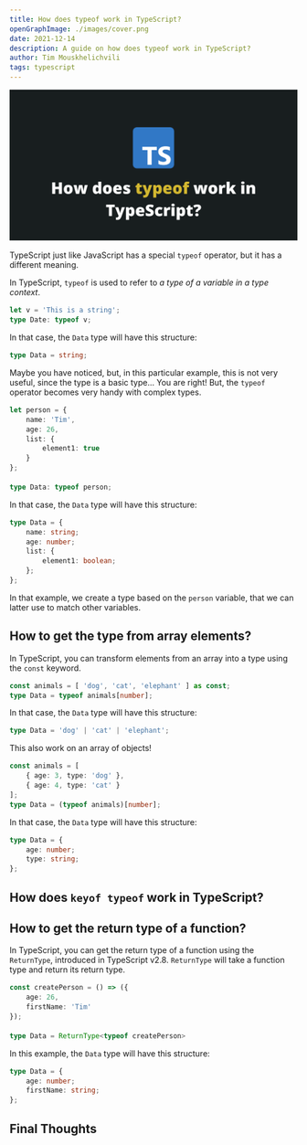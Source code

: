 ```yaml
---
title: How does typeof work in TypeScript?
openGraphImage: ./images/cover.png
date: 2021-12-14
description: A guide on how does typeof work in TypeScript?
author: Tim Mouskhelichvili
tags: typescript
---
```


![TypeScript typeof](./images/cover.png)

TypeScript just like JavaScript has a special `typeof` operator, but it has a different meaning.

In TypeScript, `typeof` is used to refer to *a type of a variable in a type context*.

```typescript
let v = 'This is a string';
type Date: typeof v;
```
In that case, the `Data` type will have this structure:

```typescript
type Data = string;
```

Maybe you have noticed, but, in this particular example, this is not very useful, since the type is a basic type... You are right! But, the `typeof` operator becomes very handy with complex types.

```typescript
let person = {
	name: 'Tim',
	age: 26,
	list: {
		element1: true
	}
};

type Data: typeof person;
```

In that case, the `Data` type will have this structure:

```typescript
type Data = {
	name: string;
	age: number;
	list: {
		element1: boolean;
	};
};
```

In that example, we create a type based on the `person` variable, that we can latter use to match other variables.

## How to get the type from array elements?

In TypeScript, you can transform elements from an array into a type using the `const` keyword.

```typescript
const animals = [ 'dog', 'cat', 'elephant' ] as const;
type Data = typeof animals[number];
```
In that case, the `Data` type will have this structure:

```typescript
type Data = 'dog' | 'cat' | 'elephant';
```

This also work on an array of objects!

```typescript
const animals = [
    { age: 3, type: 'dog' },
    { age: 4, type: 'cat' }
];
type Data = (typeof animals)[number];
```

In that case, the `Data` type will have this structure:

```typescript
type Data = {
	age: number;
	type: string;
};
```

## How does `keyof typeof` work in TypeScript?

## How to get the return type of a function?

In TypeScript, you can get the return type of a function using the `ReturnType`, introduced in TypeScript v2.8. `ReturnType` will take a function type and return its return type.

```typescript
const createPerson = () => ({
	age: 26,
	firstName: 'Tim'
});
  
type Data = ReturnType<typeof createPerson>
```

In this example, the `Data` type will have this structure:

```typescript
type Data = {
	age: number;
	firstName: string;
};
```

## Final Thoughts
<Summary />